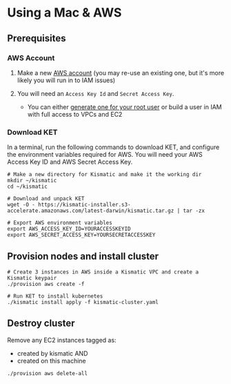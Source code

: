 # Using a Mac & AWS

## Prerequisites

### AWS Account

1. Make a new [AWS account](https://aws.amazon.com/free/) (you may re-use an existing one, but it's more likely you will run in to IAM issues)

2. You will need an `Access Key Id` and `Secret Access Key`. 
   * You can either [generate one for your root user](https://console.aws.amazon.com/iam/home?region=us-east-1#/security_credential) or build a user in IAM with full access to VPCs and EC2

### Download KET

In a terminal, run the following commands to download KET, and configure the environment
variables required for AWS. You will need your AWS Access Key ID and AWS Secret Access Key.

```
# Make a new directory for Kismatic and make it the working dir
mkdir ~/kismatic
cd ~/kismatic

# Download and unpack KET
wget -O - https://kismatic-installer.s3-accelerate.amazonaws.com/latest-darwin/kismatic.tar.gz | tar -zx

# Export AWS environment variables
export AWS_ACCESS_KEY_ID=YOURACCESSKEYID
export AWS_SECRET_ACCESS_KEY=YOURSECRETACCESSKEY
```

## Provision nodes and install cluster

```
# Create 3 instances in AWS inside a Kismatic VPC and create a Kismatic keypair
./provision aws create -f

# Run KET to install kubernetes
./kismatic install apply -f kismatic-cluster.yaml
```

## Destroy cluster

Remove any EC2 instances tagged as:
* created by kismatic AND
* created on this machine

```
./provision aws delete-all
```
